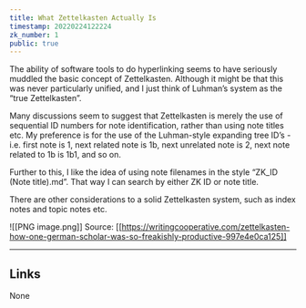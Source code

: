 ```yaml
---
title: What Zettelkasten Actually Is
timestamp: 20220224122224
zk_number: 1
public: true
---
```


The ability of software tools to do hyperlinking seems to have seriously muddled the basic concept of Zettelkasten. Although it might be that this was never particularly unified, and I just think of Luhman’s system as the “true Zettelkasten”.

Many discussions seem to suggest that Zettelkasten is merely the use of sequential ID numbers for note identification, rather than using note titles etc. My preference is for the use of the Luhman-style expanding tree ID’s - i.e. first note is 1, next related note is 1b, next unrelated note is 2, next note related to 1b is 1b1, and so on.

Further to this, I like the idea of using note filenames in the style “ZK_ID (Note title).md”. That way I can search by either ZK ID or note title.

There are other considerations to a solid Zettelkasten system, such as index notes and topic notes etc.

![[PNG image.png]]
Source: [[https://writingcooperative.com/zettelkasten-how-one-german-scholar-was-so-freakishly-productive-997e4e0ca125]]

***
## Links
None